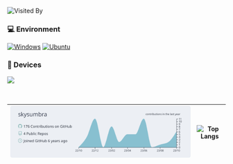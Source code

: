 ![Visited By](https://count.getloli.com/get/@skysumbra?theme=gelbooru)
  
### 💻 Environment
[![Windows](https://img.shields.io/badge/Windows%2010-00BBFF?style=flat-square&logo=Windows&logoColor=FFFFFF&labelColor=00BBFF)](https://www.microsoft.com/windows10)
[![Ubuntu](https://img.shields.io/badge/Ubuntu%2018.04-dd4814?style=flat-square&logo=ubuntu&logoColor=ffffff)](https://releases.ubuntu.com/18.04/)
  
### 📱 Devices
[![](https://img.shields.io/badge/Realme%20x7%20pro-black?style=for-the-badge)](https://www.realme.com/cn/realme-x7-pro/specs)

<p href="https://discord.gg/onlp" align="center">
    <img alt="" src="https://github-readme-stats.vercel.app/api?username=skysumbra&theme=tokyonight&show_icons=true">
</p>

 
[![](https://raw.githubusercontent.com/skysumbra/skysumbra/master/profile-summary-card-output/nord_bright/0-profile-details.svg)](https://github.com/vn7n24fzkq/github-profile-summary-cards) | ![Top Langs](https://github-readme-stats.vercel.app/api/top-langs/?username=skysumbra&layout=compact&bg_color=ffffff&title_color=FF1958&theme=swift&exclude_repo=kernel_xiaomi_odin,subconverter-meta ) |
| --- | --- |
